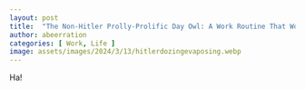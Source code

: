 ```yaml
---
layout: post
title:  "The Non-Hitler Prolly-Prolific Day Owl: A Work Routine That Works (for Me)"
author: abeerration
categories: [ Work, Life ]
image: assets/images/2024/3/13/hitlerdozingevaposing.webp
---
```

Ha!
